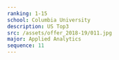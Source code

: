```yaml
---
ranking: 1-15
school: Columbia University
description: US Top3
src: /assets/offer_2018-19/011.jpg
major: Applied Analytics
sequence: 11
---
```

